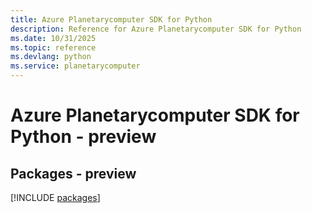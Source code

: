 ```yaml
---
title: Azure Planetarycomputer SDK for Python
description: Reference for Azure Planetarycomputer SDK for Python
ms.date: 10/31/2025
ms.topic: reference
ms.devlang: python
ms.service: planetarycomputer
---
```

# Azure Planetarycomputer SDK for Python - preview
## Packages - preview
[!INCLUDE [packages](planetarycomputer-index.md)]